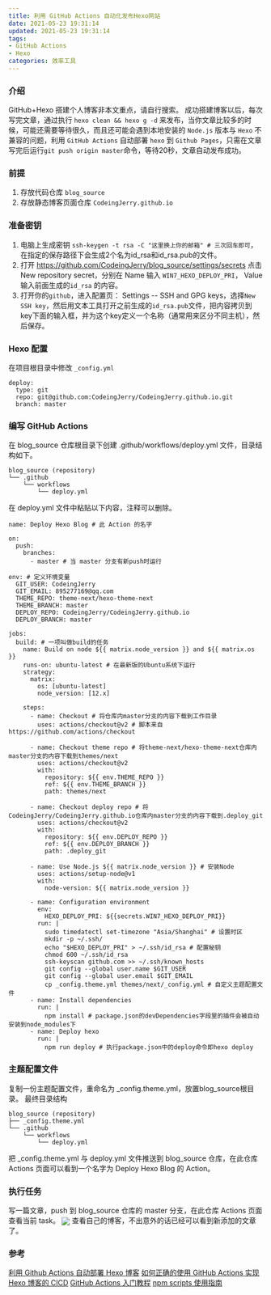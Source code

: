 ```yaml
---
title: 利用 GitHub Actions 自动化发布Hexo网站
date: 2021-05-23 19:31:14
updated: 2021-05-23 19:31:14
tags: 
- GitHub Actions
- Hexo
categories: 效率工具
---
```


### 介绍
GitHub+Hexo 搭建个人博客非本文重点，请自行搜索。
成功搭建博客以后，每次写完文章，通过执行 `hexo clean && hexo g -d` 来发布，当你文章比较多的时候，可能还需要等待很久，而且还可能会遇到本地安装的 `Node.js` 版本与 `Hexo` 不兼容的问题，利用 `GitHub Actions` 自动部署 `hexo` 到 `Github Pages`，只需在文章写完后运行`git push origin master`命令，等待20秒，文章自动发布成功。
<!--more-->

### 前提
1. 存放代码仓库 `blog_source`
2. 存放静态博客页面仓库 `CodeingJerry.github.io`

### 准备密钥
1. 电脑上生成密钥
   `ssh-keygen -t rsa -C "这里换上你的邮箱" # 三次回车即可`，在指定的保存路径下会生成2个名为id_rsa和id_rsa.pub的文件。
2. 打开 https://github.com/CodeingJerry/blog_source/settings/secrets 点击 New repository secret，分别在  Name 输入 `WIN7_HEXO_DEPLOY_PRI`，  Value 输入前面生成的`id_rsa` 的内容。
3. 打开你的`github`，进入配置页： Settings -- SSH and GPG keys，选择`New SSH key`，然后用文本工具打开之前生成的`id_rsa.pub`文件，把内容拷贝到key下面的输入框，并为这个key定义一个名称（通常用来区分不同主机），然后保存。

### Hexo 配置
在项目根目录中修改 `_config.yml`
```
deploy:
  type: git
  repo: git@github.com:CodeingJerry/CodeingJerry.github.io.git
  branch: master
```

### 编写 GitHub Actions
在 blog_source 仓库根目录下创建 .github/workflows/deploy.yml 文件，目录结构如下。
```
blog_source (repository)
└── .github
    └── workflows
        └── deploy.yml
```
在 deploy.yml 文件中粘贴以下内容，注释可以删除。
```
name: Deploy Hexo Blog # 此 Action 的名字

on:
  push:
    branches:
      - master # 当 master 分支有新push时运行

env: # 定义环境变量
  GIT_USER: CodeingJerry
  GIT_EMAIL: 895277169@qq.com
  THEME_REPO: theme-next/hexo-theme-next
  THEME_BRANCH: master
  DEPLOY_REPO: CodeingJerry/CodeingJerry.github.io
  DEPLOY_BRANCH: master

jobs:
  build: # 一项叫做build的任务
    name: Build on node ${{ matrix.node_version }} and ${{ matrix.os }}
    runs-on: ubuntu-latest # 在最新版的Ubuntu系统下运行
    strategy:
      matrix:
        os: [ubuntu-latest]
        node_version: [12.x]

    steps:
      - name: Checkout # 将仓库内master分支的内容下载到工作目录
        uses: actions/checkout@v2 # 脚本来自 https://github.com/actions/checkout

      - name: Checkout theme repo # 将theme-next/hexo-theme-next仓库内master分支的内容下载到themes/next
        uses: actions/checkout@v2
        with:
          repository: ${{ env.THEME_REPO }}
          ref: ${{ env.THEME_BRANCH }}
          path: themes/next

      - name: Checkout deploy repo # 将CodeingJerry/CodeingJerry.github.io仓库内master分支的内容下载到.deploy_git
        uses: actions/checkout@v2
        with:
          repository: ${{ env.DEPLOY_REPO }}
          ref: ${{ env.DEPLOY_BRANCH }}
          path: .deploy_git

      - name: Use Node.js ${{ matrix.node_version }} # 安装Node
        uses: actions/setup-node@v1
        with:
          node-version: ${{ matrix.node_version }}

      - name: Configuration environment
        env:
          HEXO_DEPLOY_PRI: ${{secrets.WIN7_HEXO_DEPLOY_PRI}}
        run: |
          sudo timedatectl set-timezone "Asia/Shanghai" # 设置时区
          mkdir -p ~/.ssh/
          echo "$HEXO_DEPLOY_PRI" > ~/.ssh/id_rsa # 配置秘钥
          chmod 600 ~/.ssh/id_rsa
          ssh-keyscan github.com >> ~/.ssh/known_hosts
          git config --global user.name $GIT_USER
          git config --global user.email $GIT_EMAIL
          cp _config.theme.yml themes/next/_config.yml # 自定义主题配置文件
      - name: Install dependencies
        run: |
          npm install # package.json的devDependencies字段里的插件会被自动安装到node_modules下
      - name: Deploy hexo
        run: |
          npm run deploy # 执行package.json中的deploy命令即hexo deploy 
```

### 主题配置文件
复制一份主题配置文件，重命名为 _config.theme.yml，放置blog_source根目录。
最终目录结构
```
blog_source (repository)
├── _config.theme.yml
└── .github
    └── workflows
        └── deploy.yml
```
把 _config.theme.yml 与 deploy.yml 文件推送到 blog_source 仓库，在此仓库 Actions 页面可以看到一个名字为 Deploy Hexo Blog 的 Action。

### 执行任务
写一篇文章，push 到 blog_source 仓库的 master 分支，在此仓库 Actions 页面查看当前 task。
<img src="/images/github_actions/github_actions.png" align="center">
查看自己的博客，不出意外的话已经可以看到新添加的文章了。

### 参考
[利用 Github Actions 自动部署 Hexo 博客](https://sanonz.github.io/2020/deploy-a-hexo-blog-from-github-actions/)
[如何正确的使用 GitHub Actions 实现 Hexo 博客的 CICD](https://hdj.me/github-actions-hexo-cicd/)
[GitHub Actions 入门教程](http://www.ruanyifeng.com/blog/2019/09/getting-started-with-github-actions.html)
[npm scripts 使用指南](http://www.ruanyifeng.com/blog/2016/10/npm_scripts.html)
